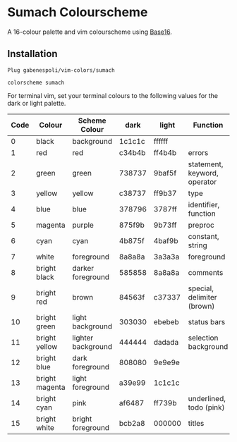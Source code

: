 # Sumach Colourscheme

A 16-colour palette and vim colourscheme using [Base16](https://github.com/chriskempson/base16).

## Installation

`Plug gabenespoli/vim-colors/sumach`

`colorscheme sumach`

For terminal vim, set your terminal colours to the following values for the dark or light palette.

| Code | Colour         | Scheme Colour      | dark   | light  | Function                     |
| ---- | -------------- | -----------------  | ------ | ------ | ---------------------------- |
| 0    | black          | background         | 1c1c1c | ffffff |                              |
| 1    | red            | red                | c34b4b | ff4b4b | errors                       |
| 2    | green          | green              | 738737 | 9baf5f | statement, keyword, operator |
| 3    | yellow         | yellow             | c38737 | ff9b37 | type                         |
| 4    | blue           | blue               | 378796 | 3787ff | identifier, function         |
| 5    | magenta        | purple             | 875f9b | 9b73ff | preproc                      |
| 6    | cyan           | cyan               | 4b875f | 4baf9b | constant, string             |
| 7    | white          | foreground         | 8a8a8a | 3a3a3a | foreground                   |
| 8    | bright black   | darker foreground  | 585858 | 8a8a8a | comments                     |
| 9    | bright red     | brown              | 84563f | c37337 | special, delimiter (brown)   |
| 10   | bright green   | light background   | 303030 | ebebeb | status bars                  |
| 11   | bright yellow  | lighter background | 444444 | dadada | selection background         |
| 12   | bright blue    | dark foreground    | 808080 | 9e9e9e |                              |
| 13   | bright magenta | light foreground   | a39e99 | 1c1c1c |                              |
| 14   | bright cyan    | pink               | af6487 | ff739b | underlined, todo (pink)      |
| 15   | bright white   | bright foreground  | bcb2a8 | 000000 | titles                       |

